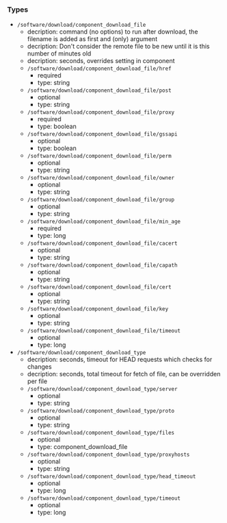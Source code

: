 ### Types

- `/software/download/component_download_file`
    - decription: command (no options) to run after download, the filename is added as first and (only) argument
    - decription: Don't consider the remote file to be new until it is this number of minutes old
    - decription: seconds, overrides setting in component
    - `/software/download/component_download_file/href`
        - required
        - type: string
    - `/software/download/component_download_file/post`
        - optional
        - type: string
    - `/software/download/component_download_file/proxy`
        - required
        - type: boolean
    - `/software/download/component_download_file/gssapi`
        - optional
        - type: boolean
    - `/software/download/component_download_file/perm`
        - optional
        - type: string
    - `/software/download/component_download_file/owner`
        - optional
        - type: string
    - `/software/download/component_download_file/group`
        - optional
        - type: string
    - `/software/download/component_download_file/min_age`
        - required
        - type: long
    - `/software/download/component_download_file/cacert`
        - optional
        - type: string
    - `/software/download/component_download_file/capath`
        - optional
        - type: string
    - `/software/download/component_download_file/cert`
        - optional
        - type: string
    - `/software/download/component_download_file/key`
        - optional
        - type: string
    - `/software/download/component_download_file/timeout`
        - optional
        - type: long
- `/software/download/component_download_type`
    - decription: seconds, timeout for HEAD requests which checks for changes
    - decription: seconds, total timeout for fetch of file, can be overridden per file
    - `/software/download/component_download_type/server`
        - optional
        - type: string
    - `/software/download/component_download_type/proto`
        - optional
        - type: string
    - `/software/download/component_download_type/files`
        - optional
        - type: component_download_file
    - `/software/download/component_download_type/proxyhosts`
        - optional
        - type: string
    - `/software/download/component_download_type/head_timeout`
        - optional
        - type: long
    - `/software/download/component_download_type/timeout`
        - optional
        - type: long

